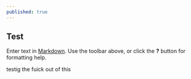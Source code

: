 ```yaml
---
published: true
---
```

## Test

Enter text in [Markdown](http://daringfireball.net/projects/markdown/). Use the toolbar above, or click the **?** button for formatting help.


testig the fuick out of this

